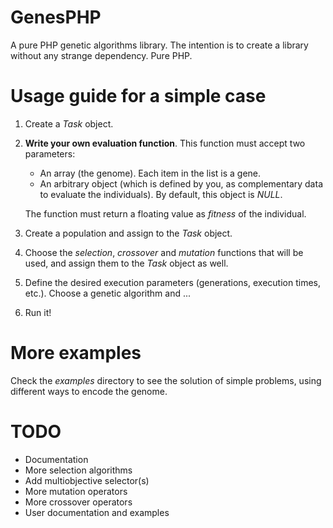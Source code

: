 # GenesPHP

A pure PHP genetic algorithms library. The intention is to create a library
without any strange dependency. Pure PHP.

# Usage guide for a simple case

1. Create a *Task* object.

2. **Write your own evaluation function**. This function must accept two
   parameters:
   * An array (the genome). Each item in the list is a gene.
   * An arbitrary object (which is defined by you, as complementary data to
     evaluate the individuals). By default, this object is *NULL*.

   The function must return a floating value as *fitness* of the individual.

3. Create a population and assign to the *Task* object.

4. Choose the *selection*, *crossover* and *mutation* functions that will be
   used, and assign them to the *Task* object as well.

5. Define the desired execution parameters (generations, execution times, etc.).
   Choose a genetic algorithm and ...

6. Run it!

# More examples

Check the *examples* directory to see the solution of simple problems, using
different ways to encode the genome.

# TODO

- Documentation
- More selection algorithms
- Add multiobjective selector(s)
- More mutation operators
- More crossover operators
- User documentation and examples
